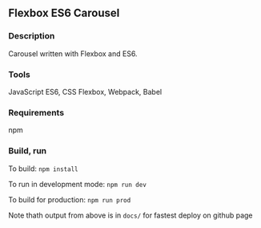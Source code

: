 ## Flexbox ES6 Carousel

### Description

Carousel written with Flexbox and ES6.

### Tools

JavaScript ES6, CSS Flexbox, Webpack, Babel

### Requirements

npm

### Build, run

To build: `npm install`

To run in development mode: `npm run dev`

To build for production: `npm run prod`

Note thath output from above is in `docs/` for fastest deploy on github page
